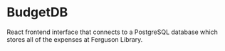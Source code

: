 # BudgetDB
React frontend interface that connects to a PostgreSQL database which stores all of the expenses at Ferguson Library.
